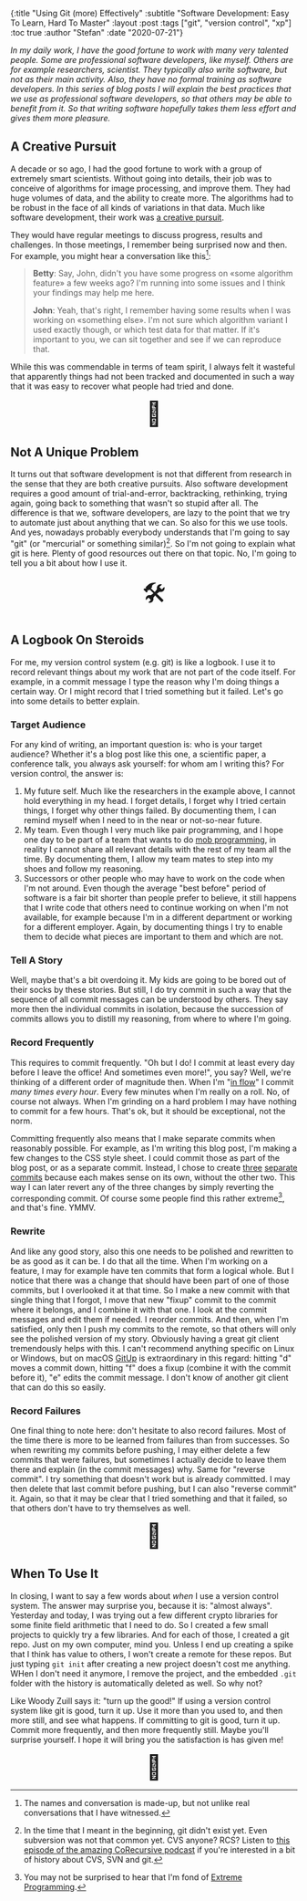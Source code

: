 {:title "Using Git (more) Effectively"
 :subtitle "Software Development: Easy To Learn, Hard To Master"
 :layout :post
 :tags  ["git", "version control", "xp"]
 :toc true
 :author "Stefan"
 :date "2020-07-21"}

*In my daily work, I have the good fortune to work with many very talented
people. Some are professional software developers, like myself. Others are for
example researchers, scientist. They typically also write software, but not as
their main activity. Also, they have no formal training as software developers.
In this series of blog posts I will explain the best practices that we use as
professional software developers, so that others may be able to benefit from it.
So that writing software hopefully takes them less effort and gives them more
pleasure.*

## A Creative Pursuit

A decade or so ago, I had the good fortune to work with a group of extremely
smart scientists. Without going into details, their job was to conceive of
algorithms for image processing, and improve them. They had huge volumes of
data, and the ability to create more. The algorithms had to be robust in the
face of all kinds of variations in that data. Much like software development,
their work was [a creative pursuit][creative-pursuit].

They would have regular meetings to discuss progress, results and challenges. In
those meetings, I remember being surprised now and then. For example, you might
hear a conversation like this[^fiction]:

> **Betty**: Say, John, didn't you have some progress on &laquo;some algorithm
> feature&raquo; a few weeks ago? I'm running into some issues and I think your
> findings may help me here.
>
> **John**: Yeah, that's right, I remember having some results when I was
> working on &laquo;something else&raquo;. I'm not sure which algorithm variant
> I used exactly though, or which test data for that matter. If it's important
> to you, we can sit together and see if we can reproduce that.

While this was commendable in terms of team spirit, I always felt it wasteful
that apparently things had not been tracked and documented in such a way that it
was easy to recover what people had tried and done.

<div style="text-align: center; font-size: 3em;">🤔</div>

## Not A Unique Problem

It turns out that software development is not that different from research in
the sense that they are both creative pursuits. Also software development
requires a good amount of trial-and-error, backtracking, rethinking, trying
again, going back to something that wasn't so stupid after all. The difference
is that we, software developers, are lazy to the point that we try to automate
just about anything that we can. So also for this we use tools. And yes,
nowadays probably everybody understands that I'm going to say "git" (or
"mercurial" or something similar)[^vcs-history]. So I'm not going to explain
what git is here. Plenty of good resources out there on that topic. No, I'm
going to tell you a bit about how I use it.

<div style="text-align: center; font-size: 3em;">🛠</div>

## A Logbook On Steroids

For me, my version control system (e.g. git) is like a logbook. I use it to
record relevant things about my work that are not part of the code itself. For
example, in a commit message I type the reason why I'm doing things a certain
way. Or I might record that I tried something but it failed. Let's go into some
details to better explain.

### Target Audience

For any kind of writing, an important question is: who is your target audience?
Whether it's a blog post like this one, a scientific paper, a conference talk,
you always ask yourself: for whom am I writing this? For version control, the
answer is:

1. My future self. Much like the researchers in the example above, I cannot hold
   everything in my head. I forget details, I forget why I tried certain things,
   I forget why other things failed. By documenting them, I can remind myself
   when I need to in the near or not-so-near future.
2. My team. Even though I very much like pair programming, and I hope one day to
   be part of a team that wants to do [mob programming][mob-programming], in
   reality I cannot share all relevant details with the rest of my team all the
   time. By documenting them, I allow my team mates to step into my shoes and
   follow my reasoning.
3. Successors or other people who may have to work on the code when I'm not
   around. Even though the average "best before" period of software is a fair
   bit shorter than people prefer to believe, it still happens that I write code
   that others need to continue working on when I'm not available, for example
   because I'm in a different department or working for a different employer.
   Again, by documenting things I try to enable them to decide what pieces are
   important to them and which are not.

### Tell A Story

Well, maybe that's a bit overdoing it. My kids are going to be bored out of
their socks by these stories. But still, I do try commit in such a way that the
sequence of all commit messages can be understood by others. They say more then
the individual commits in isolation, because the succession of commits allows
you to distill my reasoning, from where to where I'm going.

### Record Frequently

This requires to commit frequently. "Oh but I do! I commit at least every day
before I leave the office! And sometimes even more!", you say? Well, we're
thinking of a different order of magnitude then. When I'm "[in flow][flow]" I
commit *many times every hour*. Every few minutes when I'm really on a roll. No,
of course not always. When I'm grinding on a hard problem I may have nothing to
commit for a few hours. That's ok, but it should be exceptional, not the norm.

Committing frequently also means that I make separate commits when reasonably
possible. For example, as I'm writing this blog post, I'm making a few changes
to the CSS style sheet. I could commit those as part of the blog post, or as a
separate commit. Instead, I chose to create [three][commit1]&#32;[separate][commit2]&#32;[commits][commit3] because each makes sense on its own, without the other two.
This way I can later revert any of the three changes by simply reverting the
corresponding commit. Of course some people find this rather extreme[^xp], and
that's fine. YMMV.

### Rewrite

And like any good story, also this one needs to be polished and rewritten to be
as good as it can be. I do that all the time. When I'm working on a feature, I
may for example have ten commits that form a logical whole. But I notice that
there was a change that should have been part of one of those commits, but I
overlooked it at that time. So I make a new commit with that single thing that I
forgot, I move that new "fixup" commit to the commit where it belongs, and I
combine it with that one. I look at the commit messages and edit them if needed.
I reorder commits. And then, when I'm satisfied, only then I push my commits to
the remote, so that others will only see the polished version of my story.
Obviously having a great git client tremendously helps with this. I can't
recommend anything specific on Linux or Windows, but on macOS [GitUp][gitup] is
extraordinary in this regard: hitting "d" moves a commit down, hitting "f" does
a fixup (combine it with the commit before it), "e" edits the commit message. I
don't know of another git client that can do this so easily.

### Record Failures

One final thing to note here: don't hesitate to also record failures. Most of
the time there is more to be learned from failures than from successes. So when
rewriting my commits before pushing, I may either delete a few commits that were
failures, but sometimes I actually decide to leave them there and explain (in
the commit messages) why. Same for "reverse commit". I try something that
doesn't work but is already committed. I may then delete that last commit before
pushing, but I can also "reverse commit" it. Again, so that it may be clear that
I tried something and that it failed, so that others don't have to try
themselves as well.

<div style="text-align: center; font-size: 3em;">📔</div>

## When To Use It

In closing, I want to say a few words about *when* I use a version control
system. The answer may surprise you, because it is: "almost always". Yesterday
and today, I was trying out a few different crypto libraries for some finite
field arithmetic that I need to do. So I created a few small projects to quickly
try a few libraries. And for each of those, I created a git repo. Just on my own
computer, mind you. Unless I end up creating a spike that I think has value to
others, I won't create a remote for these repos. But just typing `git init`
after creating a new project doesn't cost me anything. WHen I don't need it
anymore, I remove the project, and the embedded `.git` folder with the history
is automatically deleted as well. So why not?

Like Woody Zuill says it: "turn up the good!" If using a version control system
like git is good, turn it up. Use it more than you used to, and then more still,
and see what happens. If committing to git is good, turn it up. Commit more
frequently, and then more frequently still. Maybe you'll surprise yourself. I
hope it will bring you the satisfaction is has given me!

<div style="text-align: center; font-size: 3em;">🤠</div>


[creative-pursuit]: https://iism.org/article/why-are-ceos-failing-software-engineers-56
[corecursive]: https://corecursive.com/software-that-doesnt-suck-with-jim-blandy/
[mob-programming]: https://040code.github.io/2019/03/15/mob-programming
[flow]: https://en.wikipedia.org/wiki/Flow_(psychology)
[gitup]: https://gitup.co
[commit1]: https://github.com/svdo/unfolded.dev/commit/3fec2de430168ad50cbdee7144b5f5f827321be4
[commit2]: https://github.com/svdo/unfolded.dev/commit/63c1a75a857b8c6075c9d8302535309b1857ec37
[commit3]: https://github.com/svdo/unfolded.dev/commit/9fb7189a19b5d1b0f53113996d9a95259395b193
[xp]: http://www.extremeprogramming.org
[^fiction]: The names and conversation is made-up, but not unlike real conversations that I have witnessed.
[^vcs-history]: In the time that I meant in the beginning, git didn't exist yet. Even subversion was not that common yet. CVS anyone? RCS? Listen to [this episode of the amazing CoRecursive podcast][corecursive] if you're interested in a bit of history about CVS, SVN and git.
[^xp]: You may not be surprised to hear that I'm fond of [Extreme Programming][xp].
